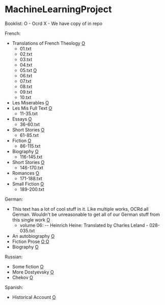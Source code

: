 MachineLearningProject
======================

Booklist:
  O - Ocrd
  X - We have copy of in repo

French:

[  ](http://vufind.carli.illinois.edu/vf-uiu/Record/uiu_6313600)
[  ](http://vufind.carli.illinois.edu/vf-uiu/Record/uiu_5150708)
[  ](http://vufind.carli.illinois.edu/vf-uiu/Record/hat_364981)
[  ](http://books.google.com/books?id=vP4aAAAAYAAJ&source=gbs_book_other_versions)
- Translations of French Theology
[O ](http://vufind.carli.illinois.edu/vf-uiu/Record/hat_863349)
    - 01.txt
    - 02.txt
    - 03.txt
    - 04.txt
    - 05.txt
[O ](http://vufind.carli.illinois.edu/vf-uiu/Record/hat_1234549)
    - 06.txt
    - 07.txt
    - 08.txt
    - 09.txt
    - 10.txt
- Les Miserables
[O ](http://vufind.carli.illinois.edu/vf-uiu/Record/hat_327232)
- Les Mis Full Text
[O ](http://www.gutenberg.org/ebooks/135)
    - 11-35.txt
- Essays
[O ](http://www.gutenberg.org/ebooks/3600)
    - 36-60.txt
- Short Stories
[O ](http://www.gutenberg.org/ebooks/3090)
    - 61-85.txt
- Fiction
[O ](http://www.gutenberg.org/ebooks/1200)
    - 86-115.txt
- Biography
[O ](http://www.gutenberg.org/ebooks/3567)
    - 116-145.txt
- Short Stories
[O ](http://www.gutenberg.org/ebooks/18575)
    - 146-170.txt
- Romances
[O ](http://www.gutenberg.org/ebooks/11417)
    - 171-188.txt
- Small Fiction
[O ](http://www.gutenberg.org/ebooks/4017)
    - 189-200.txt

German:

- This text has a lot of cool stuff in it. Like multiple works, OCRd all German.
  Wouldn't be unreasonable to get all of our German stuff from this single work
[O ](http://vufind.carli.illinois.edu/vf-uiu/Record/hat_1129679)
  - volume 06:
    -- Heinrich Heine: Translated by Charles Leland
        - 028-035.txt
- An autobiography
[O ](http://vufind.carli.illinois.edu/vf-uiu/Record/hat_345123)
- Fiction Prose
[O ](http://www.gutenberg.org/ebooks/6852)
[O ](http://www.gutenberg.org/ebooks/2527)
- Biography
[O ](http://www.gutenberg.org/ebooks/35041)

Russian:
- Some fiction
[O ](http://vufind.carli.illinois.edu/vf-uiu/Record/hat_1244554)
- More Dostyevsky
[O ](http://www.gutenberg.org/ebooks/2197)
- Chekov
[O ](http://www.gutenberg.org/ebooks/13505)

Spanish:
- Historical Account
[O ](http://www.gutenberg.org/ebooks/20321)
